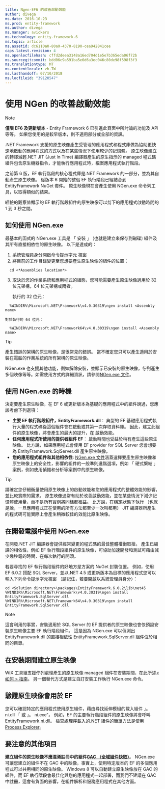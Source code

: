 ```yaml
---
title: Ngen-EF6 的改善啟動效能
author: divega
ms.date: 2016-10-23
ms.prod: entity-framework
ms.author: divega
ms.manager: avickers
ms.technology: entity-framework-6
ms.topic: article
ms.assetid: dc6110a0-80a0-4370-8190-cea942841cee
caps.latest.revision: 4
ms.openlocfilehash: cffd2deea3148a16ed704d1e5e7b365eda06f72b
ms.sourcegitcommit: bdd06c9a591ba5e6d6a3ec046c80de98f598f3f3
ms.translationtype: MT
ms.contentlocale: zh-TW
ms.lasthandoff: 07/10/2018
ms.locfileid: "39120547"
---
```

# <a name="improving-startup-performance-with-ngen"></a>使用 NGen 的改善啟動效能
> [!NOTE]
> **僅限 EF6 及更新版本** - Entity Framework 6 已引進此頁面中所討論的功能及 API 等等。 如果您使用的是較早版本，則不適用部分或全部的資訊。  

.NET Framework 支援的原生映像產生受管理的應用程式和程式庫做為協助更快速地啟動的應用程式的方式以及在某些情況下使用較少的記憶體。 原生映像建立的轉譯減輕.NET JIT (Just In Time) 編譯器產生的原生指示的 managed 程式碼組件包含原生機器指令，才能執行應用程式時，檔案應用程式執行階段。  

之前第 6 版，EF 執行階段的核心程式庫是.NET Framework 的一部分，並為其自動產生原生映像。 從版本 6 開始的整個 EF 執行階段已經結合到 EntityFramework NuGet 套件。 原生映像現在會產生使用 NGen.exe 命令列工具，以取得類似的結果。  

經驗的觀察值顯示的 EF 執行階段組件的原生映像可以剪下的應用程式啟動時間的 1 到 3 秒之間。  

## <a name="how-to-use-ngenexe"></a>如何使用 NGen.exe  

最基本的函式的 NGen.exe 工具是 「 安裝 」 (也就是建立來保存到磁碟) 組件及其所有直接相依性的原生映像。 以下是達成的：  

1. 系統管理員身分開啟命令提示字元 視窗  
2. 將目前的工作目錄變更至您想要產生原生映像的組件的位置：  

  ``` console
    cd <*Assemblies location*>  
  ```
3. 取決於您的作業系統和應用程式的組態，您可能需要產生原生映像適用於 32 位元架構，64 位元架構或兩者。  

    執行的 32 位元：  
  ``` console
    %WINDIR%\Microsoft.NET\Framework\v4.0.30319\ngen install <Assembly name>  
  ```
    對於執行的 64 位元：
  ``` console
    %WINDIR%\Microsoft.NET\Framework64\v4.0.30319\ngen install <Assembly name>  
  ```

> [!TIP]
> 產生錯誤的架構的原生映像，是很常見的錯誤。 當不確定您只可以產生適用於安裝在電腦的作業系統的所有架構的原生映像。  

NGen.exe 也支援其他功能，例如解除安裝，並顯示已安裝的原生映像，佇列產生多個映像等等。如需使用方式的詳細資訊，請參閱[NGen.exe 文件](https://msdn.microsoft.com/library/6t9t5wcf.aspx)。  

## <a name="when-to-use-ngenexe"></a>使用 NGen.exe 的時機  

決定要產生原生映像，在 EF 6 或更新版本為基礎的應用程式中的組件說過，您應該考慮下列選項：  

- **主要 EF 執行階段組件，EntityFramework.dll**： 典型的 EF 基礎應用程式執行大量的程式碼從這個組件會在啟動或其第一次存取資料庫。 因此，建立此組件的原生映像，將會產生的最大的提升，在 啟動效能。  
- **任何應用程式所使用的提供者組件 EF**： 啟動時間也受益於稍有產生這些原生映像。 比方說，如果應用程式會使用 EF provider for SQL Server 您會想要為 EntityFramework.SqlServer.dll 產生原生映像。  
- **您的應用程式組件和其他相依性**: [NGen.exe 文件](https://msdn.microsoft.com/library/6t9t5wcf.aspx)涵蓋選擇要產生原生映像和原生映像上的安全性，影響的組件的一般準則進階選項，例如 「 硬式繫結 」 案例，例如使用偵錯和分析等案例中的原生映像。  

> [!TIP]
> 請確定您仔細衡量使用原生映像上的啟動效能和您的應用程式的整體效能的影響，並比較實際的需求。 原生映像通常有助於改善啟動效能，並在某些情況下減少記憶體使用量，而不是所有實例將同樣都獲益。 比方說，在穩定狀態下執行 （也就是說，一旦應用程式正在使用的所有方法都至少一次叫都用） JIT 編譯器所產生的程式碼可能實際上會產生稍微較佳的效能比原生映像。  

## <a name="using-ngenexe-in-a-development-machine"></a>在開發電腦中使用 NGen.exe  

在開發.NET JIT 編譯器會提供經常變更的程式碼的最佳整體權衡取捨。 產生已編譯的相依性，例如 EF 執行階段組件的原生映像，可協助加速開發和測試可藉由減少幾秒鐘的時間，在每次執行的開頭。  

若要尋找的 EF 執行階段組件的好地方是方案的 NuGet 封裝位置。 例如，使用 EF 6.0.2 搭配 SQL Server，並以.NET 4.5 或更新版本為目標的應用程式您可以輸入下列命令提示字元視窗 （請記住，若要開啟以系統管理員身分）：  

``` console
cd <Solution directory>\packages\EntityFramework.6.0.2\lib\net45
%WINDIR%\Microsoft.NET\Framework\v4.0.30319\ngen install EntityFramework.SqlServer.dll
%WINDIR%\Microsoft.NET\Framework64\v4.0.30319\ngen install EntityFramework.SqlServer.dll
```  

> [!NOTE]
> 這會利用的事實，安裝適用於 SQL Server 的 EF 提供者的原生映像也會依預設安裝原生映像主要 EF 執行階段組件。 這是因為 NGen.exe 可以偵測出 EntityFramework.dll 的直接相依性 EntityFramework.SqlServer.dll 組件位於相同的目錄。  

## <a name="creating-native-images-during-setup"></a>在安裝期間建立原生映像  

WiX 工具組支援佇列處理產生的原生映像 managed 組件在安裝期間，在此所述[< 如何 > 指南](http://wixtoolset.org/documentation/manual/v3/howtos/files_and_registry/ngen_managed_assemblies.html)。 另一個替代方式是建立自訂安裝工作執行 NGen.exe 命令。  

## <a name="verifying-that-native-images-are-being-used-for-ef"></a>驗證原生映像會用於 EF  

您可以確認特定的應用程式使用原生組件，藉由尋找延伸模組的載入組件 」。 ni.dll 「 或 」。 ni.exe"。 例如，EF 的主要執行階段組件的原生映像將會呼叫 EntityFramework.ni.dll。 檢查處理序載入的.NET 組件的簡單方法是使用[Process Explorer](https://technet.microsoft.com/sysinternals/bb896653)。  

## <a name="other-things-to-be-aware-of"></a>要注意的其他項目  

**建立組件的原生映像不應混淆註冊中的組件[GAC （全域組件快取）](https://msdn.microsoft.com/library/yf1d93sz.aspx)**。 NGen.exe 可讓您建立的組件不在 GAC 中的映像，事實上，使用特定版本的 EF 的多個應用程式可以共用相同的原生映像。 Windows 8 可以自動建立原生映像放在 GAC 的組件，而 EF 執行階段會最佳化與您的應用程式一起部署，而我們不建議在 GAC 中註冊，這會有負面的影響，在組件解析和服務應用程式在其他方面。  
